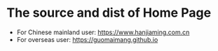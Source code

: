 # The source and dist of Home Page

- For Chinese mainland user: https://www.hanjiaming.com.cn
- For overseas user: https://guomaimang.github.io
